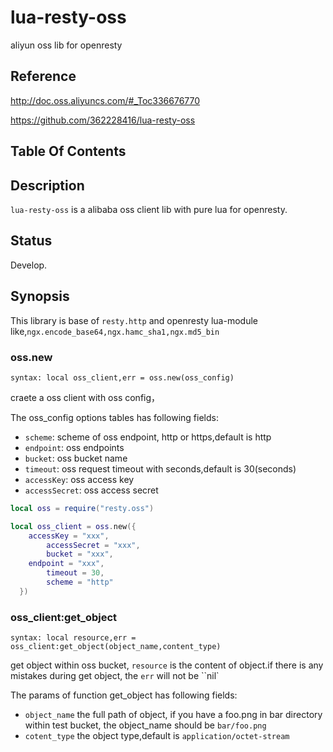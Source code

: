 # lua-resty-oss
aliyun oss lib for openresty 

## Reference
http://doc.oss.aliyuncs.com/#_Toc336676770

https://github.com/362228416/lua-resty-oss

## Table Of Contents



## Description

``lua-resty-oss`` is a alibaba oss client lib with pure lua  for openresty.

## Status

Develop.

##  Synopsis

This library is base of ``resty.http`` and openresty lua-module like,``ngx.encode_base64,ngx.hamc_sha1,ngx.md5_bin``

### oss.new

``syntax: local oss_client,err = oss.new(oss_config)``

craete a oss client with oss config，

The oss_config options tables has following fields:

* `scheme`:              scheme of oss endpoint, http or https,default is http
* ``endpoint``:          oss endpoints
* ``bucket``:              oss bucket name
* ``timeout``:            oss request timeout with seconds,default is 30(seconds)
* ``accessKey``:        oss access key
* ``accessSecret``: oss access secret

```lua
local oss = require("resty.oss")

local oss_client = oss.new({
    accessKey = "xxx",
		accessSecret = "xxx",
		bucket = "xxx",
  	endpoint = "xxx",
		timeout = 30,
		scheme = "http"
  })
```

### oss_client:get_object

``syntax: local resource,err = oss_client:get_object(object_name,content_type)`` 

get object within oss bucket, ``resource`` is the content of object.if there is any mistakes during get object, the ``err`` will not be ``nil`

The params of function get_object has following fields: 

* ``object_name`` the full path of object, if you have a  foo.png in bar directory within test bucket, the object_name should be ``bar/foo.png``
* ``cotent_type`` the object type,default is ``application/octet-stream``

